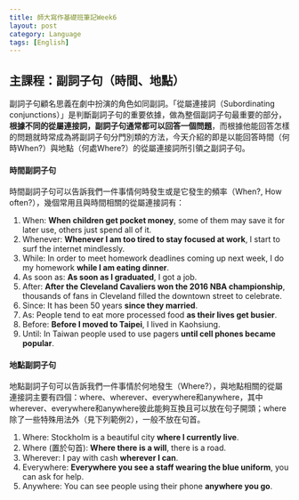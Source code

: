```yaml
---
title: 師大寫作基礎班筆記Week6
layout: post
category: Language
tags: [English]
---
```


## 主課程：副詞子句（時間、地點）

副詞子句顧名思義在劇中扮演的角色如同副詞。「從屬連接詞（Subordinating conjunctions）」是判斷副詞子句的重要依據，做為整個副詞子句最重要的部分，**根據不同的從屬連接詞，副詞子句通常都可以回答一個問題**，而根據他能回答怎樣的問題就時常成為將副詞子句分門別類的方法，今天介紹的即是以能回答時間（何時When?）與地點（何處Where?）的從屬連接詞所引領之副詞子句。

#### 時間副詞子句

時間副詞子句可以告訴我們一件事情何時發生或是它發生的頻率（When?, How often?），幾個常用且與時間相關的從屬連接詞有：

1. When: **When children get pocket money**, some of them may save it for later use, others just spend all of it.
2. Whenever: **Whenever I am too tired to stay focused at work**, I start to surf the internet mindlessly.
3. While: In order to meet homework deadlines coming up next week, I do my homework **while I am eating dinner**.
4. As soon as: **As soon as I graduated**, I got a job.
5. After: **After the Cleveland Cavaliers won the 2016 NBA championship**, thousands of fans in Cleveland filled the downtown street to celebrate.
6. Since: It has been 50 years **since they married**.
7. As: People tend to eat more processed food **as their lives get busier**.
8. Before: **Before I moved to Taipei**, I lived in Kaohsiung.
9. Until: In Taiwan people used to use pagers **until cell phones became popular**.

#### 地點副詞子句

地點副詞子句可以告訴我們一件事情於何地發生（Where?），與地點相關的從屬連接詞主要有四個：where、wherever、everywhere和anywhere，其中wherever、everywhere和anywhere彼此能夠互換且可以放在句子開頭；where除了一些特殊用法外（見下列範例2），一般不放在句首。

1. Where: Stockholm is a beautiful city **where I currently live**.
2. Where (置於句首): **Where there is a will**, there is a road.
3. Wherever: I pay with cash **wherever I can**.
4. Everywhere: **Everywhere you see a staff wearing the blue uniform**, you can ask for help.
5. Anywhere: You can see people using their phone **anywhere you go**.